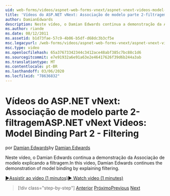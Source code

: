 ```yaml
---
uid: web-forms/videos/aspnet-web-forms-vnext/aspnet-vnext-videos-model-binding-part-2-filtering
title: 'Vídeos do ASP.NET vNext: Associação de modelo parte 2-filtragem | Microsoft Docs'
author: DamianEdwards
description: Neste vídeo, o Damian Edwards continua a demonstração da Associação de modelo explicando a filtragem.
ms.author: riande
ms.date: 08/12/2011
ms.assetid: b1d73fae-57c9-4b06-b5df-d68dc3b3cf5e
msc.legacyurl: /web-forms/videos/aspnet-web-forms-vnext/aspnet-vnext-videos-model-binding-part-2-filtering
msc.type: video
ms.openlocfilehash: 65a37673342344c3412ace48abf385c7bc88c1d6
ms.sourcegitcommit: e7e91932a6e91a63e2e46417626f39d6b244a3ab
ms.translationtype: MT
ms.contentlocale: pt-BR
ms.lasthandoff: 03/06/2020
ms.locfileid: "78636832"
---
```

# <a name="aspnet-vnext-videos-model-binding-part-2---filtering"></a><span data-ttu-id="c1408-103">Vídeos do ASP.NET vNext: Associação de modelo parte 2-filtragem</span><span class="sxs-lookup"><span data-stu-id="c1408-103">ASP.NET vNext Videos: Model Binding Part 2 - Filtering</span></span>

<span data-ttu-id="c1408-104">por [Damian Edwards](https://github.com/DamianEdwards)</span><span class="sxs-lookup"><span data-stu-id="c1408-104">by [Damian Edwards](https://github.com/DamianEdwards)</span></span>

<span data-ttu-id="c1408-105">Neste vídeo, o Damian Edwards continua a demonstração da Associação de modelo explicando a filtragem.</span><span class="sxs-lookup"><span data-stu-id="c1408-105">In this video, Damian Edwards continues the demonstration of model binding by explaining filtering.</span></span>

[<span data-ttu-id="c1408-106">&#9654;Assistir ao vídeo (1 minutos)</span><span class="sxs-lookup"><span data-stu-id="c1408-106">&#9654; Watch video (1 minutes)</span></span>](https://channel9.msdn.com/Blogs/ASP-NET-Site-Videos/aspnet-vnext-videos-model-binding-part-2-filtering)

> [!div class="step-by-step"]
> <span data-ttu-id="c1408-107">[Anterior](aspnet-vnext-videos-model-binding-part-1-selecting-data.md)
> [Próximo](aspnet-vnext-videos-model-binding-part-3-updating.md)</span><span class="sxs-lookup"><span data-stu-id="c1408-107">[Previous](aspnet-vnext-videos-model-binding-part-1-selecting-data.md)
[Next](aspnet-vnext-videos-model-binding-part-3-updating.md)</span></span>
